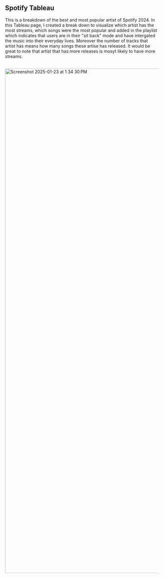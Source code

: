## Spotify Tableau ##


This is a breakdown of the best and most popular artist of Spotify 2024. In this Tableau page, I created a break down to visualize which artist has the most streams, which songs were the most popular and added in the playlist which indicates that users are in their "sit back" mode and have intergated the music into their everyday lives. Moreover the number of tracks that artist has means how many songs these artise has released. It would be great to note that artist that has more releases is mosyt likely to have more streams. 
<br/>
<br/>


<img width="1647" alt="Screenshot 2025-01-23 at 1 34 30 PM" src="https://public.tableau.com/app/profile/katrina.fermanto/viz/SPOTIFY2024BREAKDOWN/Dashboard1"/>

